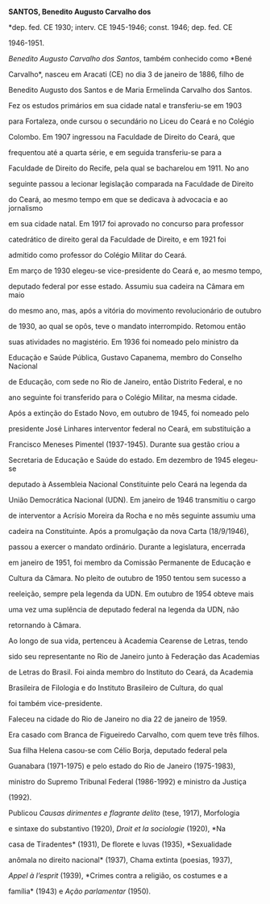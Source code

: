 **SANTOS, Benedito Augusto Carvalho dos**



\*dep. fed. CE 1930; interv. CE 1945-1946; const. 1946; dep. fed. CE

1946-1951.



*Benedito Augusto Carvalho dos Santos*, também conhecido como *Bené

Carvalho*, nasceu em Aracati (CE) no dia 3 de janeiro de 1886, filho de

Benedito Augusto dos Santos e de Maria Ermelinda Carvalho dos Santos.



Fez os estudos primários em sua cidade natal e transferiu-se em 1903

para Fortaleza, onde cursou o secundário no Liceu do Ceará e no Colégio

Colombo. Em 1907 ingressou na Faculdade de Direito do Ceará, que

frequentou até a quarta série, e em seguida transferiu-se para a

Faculdade de Direito do Recife, pela qual se bacharelou em 1911. No ano

seguinte passou a lecionar legislação comparada na Faculdade de Direito

do Ceará, ao mesmo tempo em que se dedicava à advocacia e ao jornalismo

em sua cidade natal. Em 1917 foi aprovado no concurso para professor

catedrático de direito geral da Faculdade de Direito, e em 1921 foi

admitido como professor do Colégio Militar do Ceará.



Em março de 1930 elegeu-se vice-presidente do Ceará e, ao mesmo tempo,

deputado federal por esse estado. Assumiu sua cadeira na Câmara em maio

do mesmo ano, mas, após a vitória do movimento revolucionário de outubro

de 1930, ao qual se opôs, teve o mandato interrompido. Retomou então

suas atividades no magistério. Em 1936 foi nomeado pelo ministro da

Educação e Saúde Pública, Gustavo Capanema, membro do Conselho Nacional

de Educação, com sede no Rio de Janeiro, então Distrito Federal, e no

ano seguinte foi transferido para o Colégio Militar, na mesma cidade.



Após a extinção do Estado Novo, em outubro de 1945, foi nomeado pelo

presidente José Linhares interventor federal no Ceará, em substituição a

Francisco Meneses Pimentel (1937-1945). Durante sua gestão criou a

Secretaria de Educação e Saúde do estado. Em dezembro de 1945 elegeu-se

deputado à Assembleia Nacional Constituinte pelo Ceará na legenda da

União Democrática Nacional (UDN). Em janeiro de 1946 transmitiu o cargo

de interventor a Acrísio Moreira da Rocha e no mês seguinte assumiu uma

cadeira na Constituinte. Após a promulgação da nova Carta (18/9/1946),

passou a exercer o mandato ordinário. Durante a legislatura, encerrada

em janeiro de 1951, foi membro da Comissão Permanente de Educação e

Cultura da Câmara. No pleito de outubro de 1950 tentou sem sucesso a

reeleição, sempre pela legenda da UDN. Em outubro de 1954 obteve mais

uma vez uma suplência de deputado federal na legenda da UDN, não

retornando à Câmara.



Ao longo de sua vida, pertenceu à Academia Cearense de Letras, tendo

sido seu representante no Rio de Janeiro junto à Federação das Academias

de Letras do Brasil. Foi ainda membro do Instituto do Ceará, da Academia

Brasileira de Filologia e do Instituto Brasileiro de Cultura, do qual

foi também vice-presidente.



Faleceu na cidade do Rio de Janeiro no dia 22 de janeiro de 1959.



Era casado com Branca de Figueiredo Carvalho, com quem teve três filhos.

Sua filha Helena casou-se com Célio Borja, deputado federal pela

Guanabara (1971-1975) e pelo estado do Rio de Janeiro (1975-1983),

ministro do Supremo Tribunal Federal (1986-1992) e ministro da Justiça

(1992).



Publicou *Causas dirimentes e flagrante delito* (tese, 1917), Morfologia

e sintaxe do substantivo (1920), *Droit et la sociologie* (1920), *Na

casa de Tiradentes* (1931), De florete e luvas (1935), *Sexualidade

anômala no direito nacional* (1937), Chama extinta (poesias, 1937),

*Appel à l’esprit* (1939), *Crimes contra a religião, os costumes e a

família* (1943) e *Ação parlamentar* (1950).



